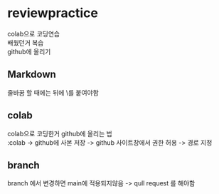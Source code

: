 # reviewpractice
colab으로 코딩연습 \
배웠던거 복습 \
github에 올리기



## Markdown
줄바꿈 할 때에는 뒤에 \\를 붙여야함

## colab
colab으로 코딩한거 github에 올리는 법\
:colab -> github에 사본 저장 -> github 사이트창에서 권한 허용 -> 경로 지정


## branch
branch 에서 변경하면 main에 적용되지않음 -> qull request 를 해야함
